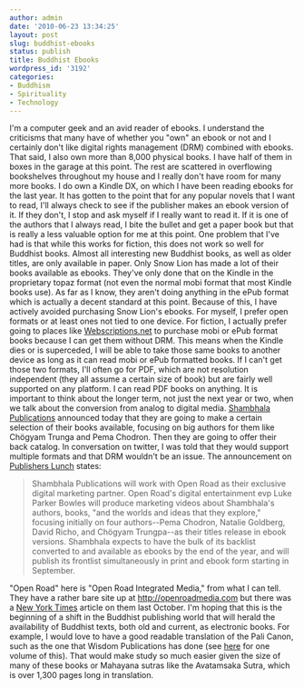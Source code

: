 ```yaml
---
author: admin
date: '2010-06-23 13:34:25'
layout: post
slug: buddhist-ebooks
status: publish
title: Buddhist Ebooks
wordpress_id: '3192'
categories:
- Buddhism
- Spirituality
- Technology
---
```

I'm a computer geek and an avid reader of ebooks. I understand the criticisms that many have of whether you "own" an ebook or not and I certainly don't like digital rights management (DRM) combined with ebooks. That said, I also own more than 8,000 physical books. I have half of them in boxes in the garage at this point. The rest are scattered in overflowing bookshelves throughout my house and I really don't have room for many more books.
I do own a Kindle DX, on which I have been reading ebooks for the last year. It has gotten to the point that for any popular novels that I want to read, I'll always check to see if the publisher makes an ebook version of it. If they don't, I stop and ask myself if I really want to read it. If it is one of the authors that I always read, I bite the bullet and get a paper book but that is really a less valuable option for me at this point.
One problem that I've had is that while this works for fiction, this does not work so well for Buddhist books. Almost all interesting new Buddhist books, as well as older titles, are only available in paper. Only Snow Lion has made a lot of their books available as ebooks. They've only done that on the Kindle in the proprietary topaz format (not even the normal mobi format that most Kindle books use).  As far as I know, they aren't doing anything in the ePub format which is actually a decent standard at this point. Because of this, I have actively avoided purchasing Snow Lion's ebooks.
For myself, I prefer open formats or at least ones not tied to one device. For fiction, I actually prefer going to places like <a href="http://www.webscriptions.net">Webscriptions.net</a> to purchase mobi or ePub format books because I can get them without DRM. This means when the Kindle dies or is superceded, I will be able to take those same books to another device as long as it can read mobi or ePub formatted books. If I can't get those two formats, I'll often go for PDF, which are not resolution independent (they all assume a certain size of book) but are fairly well supported on any platform. I can read PDF books on anything. It is important to think about the longer term, not just the next year or two, when we talk about the conversion from analog to digital media. 
<a href="http://www.shambhala.com">Shambhala Publications</a> announced today that they are going to make a certain selection of their books available, focusing on big authors for them like Chögyam Trunga and Pema Chodron. Then they are going to offer their back catalog. In conversation on twitter, I was told that they would support multiple formats and that DRM wouldn't be an issue. The announcement on <a href="http://www.publishersmarketplace.com/lunch/free/">Publishers Lunch</a> states:

<blockquote>Shambhala Publications will work with Open Road as their exclusive digital marketing partner. Open Road's digital entertainment evp Luke Parker Bowles will produce marketing videos about Shambhala's authors, books, "and the worlds and ideas that they explore," focusing initially on four authors--Pema Chodron, Natalie Goldberg, David Richo, and Chögyam Trungpa--as their titles release in ebook versions.
Shambhala expects to have the bulk of its backlist converted to and available as ebooks by the end of the year, and will publish its frontlist simultaneously in print and ebook form starting in September.</blockquote>

"Open Road" here is "Open Road Integrated Media," from what I can tell. They have a rather bare site up at <a href="http://openroadmedia.com">http://openroadmedia.com</a> but there was a <a href="https://www.nytimes.com/2009/10/14/books/14fried.html">New York Times</a> article on them last October. 
I'm hoping that this is the beginning of a shift in the Buddhist publishing world that will herald the availability of Buddhist texts, both old and current, as electronic books. For example, I would love to have a good readable translation of the Pali Canon, such as the one that Wisdom Publications has done (see <a href="http://www.wisdompubs.org/Pages/display.lasso?-KeyValue=57&-Token.Action=Search&image=1">here</a> for one volume of this). That would make study so much easier given the size of many of these books or Mahayana sutras like the Avatamsaka Sutra, which is over 1,300 pages long in translation.
